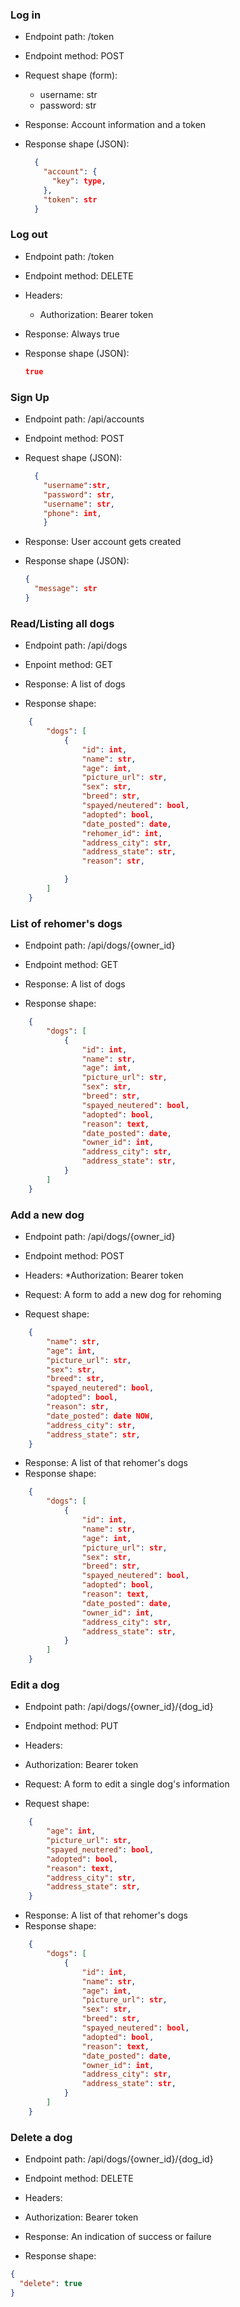 ### Log in

- Endpoint path: /token
- Endpoint method: POST

- Request shape (form):

  - username: str
  - password: str

- Response: Account information and a token
- Response shape (JSON):
  ```json
    {
      "account": {
        "key": type,
      },
      "token": str
    }
  ```

### Log out

- Endpoint path: /token
- Endpoint method: DELETE

- Headers:

  - Authorization: Bearer token

- Response: Always true
- Response shape (JSON):
  ```json
  true
  ```

### Sign Up

- Endpoint path: /api/accounts
- Endpoint method: POST

- Request shape (JSON):

  ```json
    {
      "username":str,
      "password": str,
      "username": str,
      "phone": int,
      }
  ```

- Response: User account gets created
- Response shape (JSON):
  ```json
  {
    "message": str
  }
  ```

### Read/Listing all dogs

- Endpoint path: /api/dogs
- Enpoint method: GET

- Response: A list of dogs
- Response shape:

```json
    {
        "dogs": [
            {
                "id": int,
                "name": str,
                "age": int,
                "picture_url": str,
                "sex": str,
                "breed": str,
                "spayed/neutered": bool,
                "adopted": bool,
                "date_posted": date,
                "rehomer_id": int,
                "address_city": str,
                "address_state": str,
                "reason": str,

            }
        ]
    }
```

### List of rehomer's dogs

- Endpoint path: /api/dogs/{owner_id}
- Endpoint method: GET

- Response: A list of dogs
- Response shape:

```json
    {
        "dogs": [
            {
                "id": int,
                "name": str,
                "age": int,
                "picture_url": str,
                "sex": str,
                "breed": str,
                "spayed_neutered": bool,
                "adopted": bool,
                "reason": text,
                "date_posted": date,
                "owner_id": int,
                "address_city": str,
                "address_state": str,
            }
        ]
    }
```

### Add a new dog

- Endpoint path: /api/dogs/{owner_id}
- Endpoint method: POST

- Headers:
  \*Authorization: Bearer token

- Request: A form to add a new dog for rehoming
- Request shape:

```json
    {
        "name": str,
        "age": int,
        "picture_url": str,
        "sex": str,
        "breed": str,
        "spayed_neutered": bool,
        "adopted": bool,
        "reason": str,
        "date_posted": date NOW,
        "address_city": str,
        "address_state": str,
    }
```

- Response: A list of that rehomer's dogs
- Response shape:

```json
    {
        "dogs": [
            {
                "id": int,
                "name": str,
                "age": int,
                "picture_url": str,
                "sex": str,
                "breed": str,
                "spayed_neutered": bool,
                "adopted": bool,
                "reason": text,
                "date_posted": date,
                "owner_id": int,
                "address_city": str,
                "address_state": str,
            }
        ]
    }
```

### Edit a dog

- Endpoint path: /api/dogs/{owner_id}/{dog_id}
- Endpoint method: PUT

- Headers:
- Authorization: Bearer token

- Request: A form to edit a single dog's information
- Request shape:

```json
    {
        "age": int,
        "picture_url": str,
        "spayed_neutered": bool,
        "adopted": bool,
        "reason": text,
        "address_city": str,
        "address_state": str,
    }
```

- Response: A list of that rehomer's dogs
- Response shape:

```json
    {
        "dogs": [
            {
                "id": int,
                "name": str,
                "age": int,
                "picture_url": str,
                "sex": str,
                "breed": str,
                "spayed_neutered": bool,
                "adopted": bool,
                "reason": text,
                "date_posted": date,
                "owner_id": int,
                "address_city": str,
                "address_state": str,
            }
        ]
    }
```

### Delete a dog

- Endpoint path: /api/dogs/{owner_id}/{dog_id}
- Endpoint method: DELETE

- Headers:
- Authorization: Bearer token

- Response: An indication of success or failure
- Response shape:

```json
{
  "delete": true
}
```
